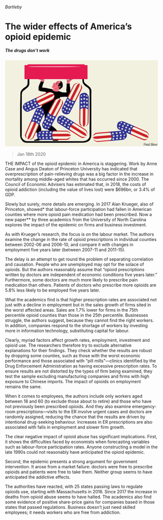 ###### Bartleby

# The wider effects of America’s opioid epidemic 

##### The drugs don’t work 

![image](images/20200118_WBD001_0.jpg) 

> Jan 18th 2020 

THE IMPACT of the opioid epidemic in America is staggering. Work by Anne Case and Angus Deaton of Princeton University has indicated that overprescription of pain-relieving drugs was a big factor in the increase in mortality among middle-aged whites that has occurred since 2000. The Council of Economic Advisers has estimated that, in 2018, the costs of opioid addiction (including the value of lives lost) were $696bn, or 3.4% of GDP.

Slowly but surely, more details are emerging. In 2017 Alan Krueger, also of Princeton, showed* that labour-force participation had fallen in American counties where more opioid pain medication had been prescribed. Now a new paper** by three academics from the University of North Carolina explores the impact of the epidemic on firms and business investment.


As with Krueger’s research, the focus is on the labour market. The authors examine the change in the rate of opioid prescriptions in individual counties between 2002-06 and 2006-10, and compare it with changes in employment five years later (between 2007-11 and 2011-15).

The delay is an attempt to get round the problem of separating correlation and causation. People who are unemployed may opt for the solace of opioids. But the authors reasonably assume that “opioid prescriptions written by doctors are independent of economic conditions five years later.” Furthermore, some doctors are much more likely to prescribe pain medication than others. Patients of doctors who prescribe more opioids are 5.8% less likely to be employed five years later.

What the academics find is that higher prescription rates are associated not just with a decline in employment but in the sales growth of firms sited in the worst affected areas. Sales are 1.7% lower for firms in the 75th percentile opioid counties than those in the 25th percentile. Businesses struggle, the authors suggest, because they cannot find the right workers. In addition, companies respond to the shortage of workers by investing more in information technology, substituting capital for labour.

Clearly, myriad factors affect growth rates, employment, investment and opioid use. The researchers therefore try to exclude alternative explanations for their findings. They check whether the results are robust by dropping some counties, such as those with the worst economic performance and those associated with “pill mills”—clinics identified by the Drug Enforcement Administration as having excessive prescription rates. To ensure results are not distorted by the types of firm being examined, they test the sample excluding manufacturing companies and firms with high exposure to Chinese imports. The impact of opioids on employment remains the same.

When it comes to employees, the authors include only workers aged between 18 and 60 (to exclude those about to retire) and those who have not previously been prescribed opioids. And they also examine emergency-room prescriptions—visits to the ER involve urgent cases and doctors are randomly assigned, reducing the chance that the results are driven by intentional drug-seeking behaviour. Increases in ER prescriptions are also associated with falls in employment and slower firm growth.

The clear negative impact of opioid abuse has significant implications. First, it shows the difficulties faced by economists when forecasting variables such as labour-force participation rates. Anyone constructing a model in the late 1990s could not reasonably have anticipated the opioid epidemic.

Second, the epidemic presents a strong argument for government intervention. It arose from a market failure: doctors were free to prescribe opioids and patients were free to take them. Neither group seems to have anticipated the addictive effects.

The authorities have reacted, with 25 states passing laws to regulate opioids use, starting with Massachusetts in 2016. Since 2017 the increase in deaths from opioid abuse seems to have halted. The academics also find some evidence of positive share-price gains for companies based in those states that passed regulations. Business doesn’t just need skilled employees; it needs workers who are free from addiction.


